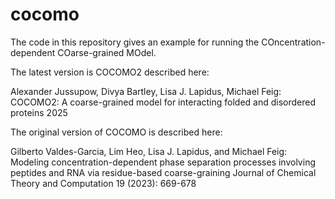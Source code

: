 # cocomo

The code in this repository gives an example for running the COncentration-dependent COarse-grained MOdel.

The latest version is COCOMO2 described here:

Alexander Jussupow, Divya Bartley, Lisa J. Lapidus, Michael Feig:
COCOMO2: A coarse-grained model for interacting folded and disordered proteins 
2025


The original version of COCOMO is described here:

Gilberto Valdes-Garcia, Lim Heo, Lisa J. Lapidus, and Michael Feig:
Modeling concentration-dependent phase separation processes involving peptides and RNA via residue-based coarse-graining
Journal of Chemical Theory and Computation 19 (2023): 669-678


